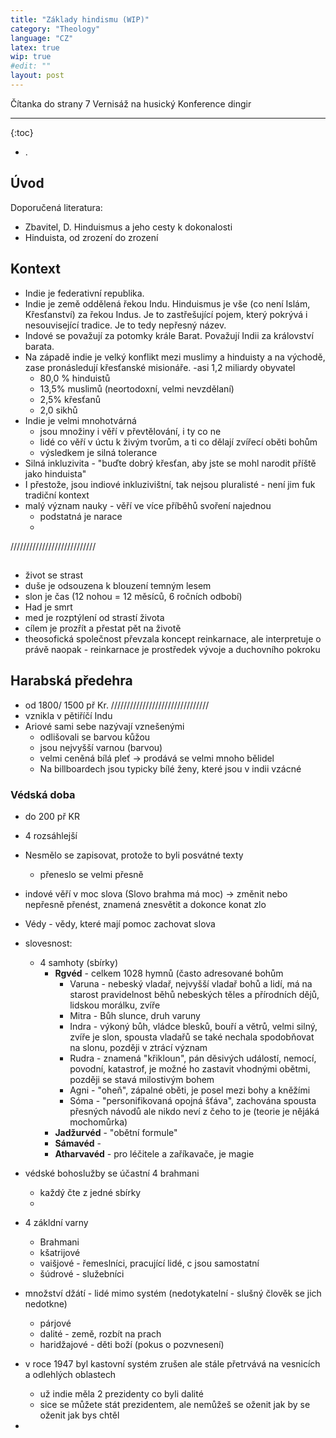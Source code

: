 ```yaml
---
title: "Základy hindismu (WIP)"
category: "Theology"
language: "CZ"
latex: true
wip: true
#edit: ""
layout: post
---
```


Čítanka do strany 7
Vernisáž na husický
Konference dingir

---

{:toc}
- .

## Úvod

Doporučená literatura:

- Zbavitel, D. Hinduismus a jeho cesty k dokonalosti
- Hinduista, od zrození do zrození


## Kontext
- Indie je federativní republika.
- Indie je země oddělená řekou Indu. Hinduismus je vše (co není Islám, Křesťanství) za řekou Indus.
   Je to zastřešující pojem, který pokrývá i nesouvisející tradice. Je to tedy nepřesný název.
- Indové se považují za potomky krále Barat. Považují Indii za království barata.
- Na západě indie je velký konflikt mezi muslimy a hinduisty a na východě, zase pronásledují křesťanské misionáře.
-asi 1,2 miliardy obyvatel
    - 80,0 % hinduistů
    - 13,5% muslimů (neortodoxní, velmi nevzdělaní)
    - 2,5% křesťanů
    - 2,0 sikhů
- Indie je velmi mnohotvárná
    - jsou množiny i věří v převtělování, i ty co ne
    - lidé co věří v úctu k živým tvorům, a ti co dělají zvířecí oběti bohům
    - výsledkem je silná tolerance
- Silná inkluzivita - "buďte dobrý křesťan, aby jste se mohl narodit příště jako hinduista"
- I přestože, jsou indiové inkluzivištní, tak nejsou pluralisté - není jim fuk tradiční kontext
- malý význam nauky - věří ve více příběhů svoření najednou
    - podstatná je narace
    - 



///////////////////////////

## 
- život se strast
- duše je odsouzena k blouzení temným lesem
- slon je čas (12 nohou = 12 měsíců, 6 ročních odbobí)
- Had je smrt
- med je rozptýlení od strastí života
- cílem je prozřít a přestat pět na životě
- theosofická společnost převzala koncept reinkarnace, ale interpretuje o právě naopak -
   reinkarnace je prostředek vývoje a duchovního pokroku


## Harabská předehra
- od 1800/ 1500 př Kr.
///////////////////////////////
- vznikla v pětiříčí Indu
- Ariové sami sebe nazývají vznešenými
    - odlišovali se barvou kůžou
    - jsou nejvyšší varnou (barvou)
    - velmi ceněná bílá pleť -> prodává se velmi mnoho bělidel
    - Na billboardech jsou typicky bílé ženy, které jsou v indii vzácné


### Védská doba
- do 200 př KR
- 4 rozsáhlejší
- Nesmělo se zapisovat, protože to byli posvátné texty
    - přeneslo se velmi přesně
- indové věří v moc slova (Slovo brahma má moc) -> změnit nebo nepřesně přenést, znamená znesvětit a dokonce konat zlo
- Védy - vědy, které mají pomoc zachovat slova
- slovesnost:
    - 4 samhoty (sbírky)
        - **Rgvéd** - celkem 1028 hymnů (často adresované bohům 
            - Varuna - nebeský vladař, nejvyšší vladař bohů a lidí, má na starost pravidelnost běhů nebeských těles a přírodních dějů, lidskou morálku, zvíře 
            - Mitra - Bůh slunce, druh varuny
            - Indra - výkoný bůh, vládce blesků, bouří a větrů, velmi silný, zvíře je slon, spousta vladařů se také nechala spodobňovat na slonu, později v ztrácí význam
            - Rudra - znamená "křikloun", pán děsivých událostí, nemocí, povodní, katastrof, je možné ho zastavit vhodnými obětmi, později se stavá milostivým bohem
            - Agni - "oheň", zápalné oběti, je posel mezi bohy a kněžími
            - Sóma - "personifikovaná opojná šťáva", zachována spousta přesných návodů ale nikdo neví z čeho to je (teorie je nějáká mochomůrka)
        - **Jadžurvéd** - "obětní formule"
        - **Sámavéd** - 
        - **Atharvavéd** - pro léčitele a zaříkavače, je magie
- védské bohoslužby se účastní 4 brahmani
    - každý čte z jedné sbírky
    - 




- 4 zákldní varny
    - Brahmani
    - kšatrijové
    - vaišjové - řemeslníci, pracující lidé, c jsou samostatní
    - šúdrové - služebníci
- množství džátí - lidé mimo systém (nedotykatelní - slušný člověk se jich nedotkne)
    - párjové
    - dalité - země, rozbít na prach
    - haridžajové - děti boží (pokus o pozvnesení)
- v roce 1947 byl kastovní systém zrušen ale stále přetrvává na vesnicích a odlehlých oblastech
    - už indie měla 2 prezidenty co byli dalité
    - sice se můžete stát prezidentem, ale nemůžeš se oženit jak by se oženit jak bys chtěl
- 
